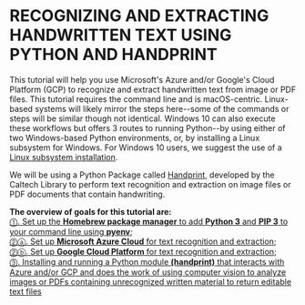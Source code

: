 # RECOGNIZING AND EXTRACTING HANDWRITTEN TEXT USING PYTHON AND HANDPRINT
This tutorial will help you use Microsoft's Azure and/or Google's Cloud Platform (GCP) to recognize and extract handwritten text from image or PDF files.
This tutorial requires the command line and is macOS-centric. 
Linux-based systems will likely mirror the steps here--some of the commands or steps will be similar though not identical. 
Windows 10 can also execute these workflows but offers 3 routes to running Python--by using either of two Windows-based Python environments, or, by installing a Linux subsystem for Windows. For Windows 10 users, we suggest the use of a <a href="https://realpython.com/installing-python/">Linux subsystem installation</a>.<br/></p>

We will be using a Python Package called <a href="https://github.com/caltechlibrary/handprint" target="_blank">Handprint</a>, developed by the Caltech Library to perform text recognition and extraction on image files or PDF documents that contain handwriting.

**The overview of goals for this tutorial are:**<br/>
[⓵. Set up the **Homebrew package manager** to add **Python 3** and **PIP 3** to your command line using **pyenv**](step_1_cli.md);<br/>
[⓶ⓐ. Set up **Microsoft Azure Cloud** for text recognition and extraction](step_2a_azure.md);<br/>
[⓶ⓑ. Set up **Google Cloud Platform** for text recognition and extraction](step_2b_gcp.md);<br/>
[⓷. Installing and running a Python module **(handprint)** that interacts with Azure and/or GCP and does the work of using computer vision to analyze images or PDFs containing unrecognized written material to return editable text files](step_3_handprint.md)
